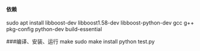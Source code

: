 #### 依赖
sudo apt install libboost-dev libboost1.58-dev libboost-python-dev gcc g++ pkg-config python-dev build-essential

###编译、安装、运行
make
sudo make install
python test.py
